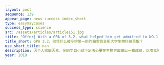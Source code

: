 ```yaml
---
layout: post
sequence: 139
appear_page: news success index_short
type: easymaycases
success_type: science
src: /assets/articles/article151.jpg
title: "Offer| With a GPA of 3.2, what helped him get admitted to NO.1 ranked Biotechnology program at Johns Hopkins University"
title_short: GPA 3.2，他凭什么被专排第一的约翰霍普金斯大学生物科技录取？
use_short_title: nan
description: 因个人家庭因素，金同学自小就下定决心要在生物方面做出一番成绩，以攻克阿兹海默症作为最终目标。但是由于缺乏一定的知识储备和对院校的一知半解，金同学的本科院校并未满足其的发展目标。本科院校排名50开外，GPA3.2的金同学，曾因成绩不足被教授拒之门外，最终资质平平的金同学在易美VIP团队的帮助下，逆转情况，化身为生物界的黑马，超越高分GPA学霸，杀入约翰霍普金斯的金牌专业——生物科技。
year: 2019
---
```


